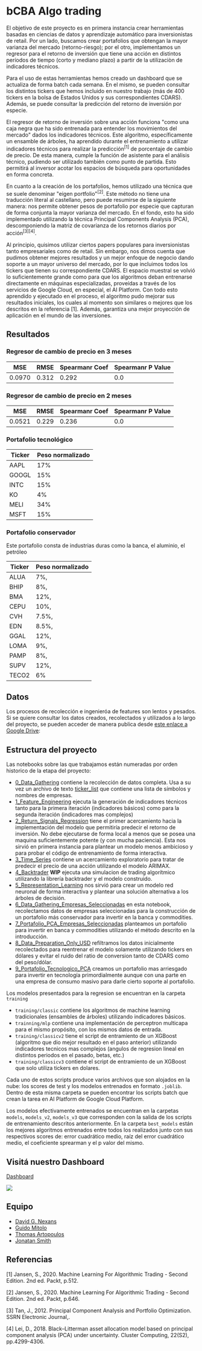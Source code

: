 # bCBA Algo trading

El objetivo de este proyecto es en primera instancia crear herramientas basadas en ciencias de datos y aprendizaje automático para inversionistas de retail. Por un lado, buscamos crear portafolios que obtengan la mayor varianza del mercado (retorno-riesgo); por el otro, implementamos un regresor para el retorno de inversión que tiene una acción en distintos períodos de tiempo (corto y mediano plazo) a partir de la utilizaciòn de indicadores técnicos.

Para el uso de estas herramientas hemos creado un dashboard que se actualiza de forma batch cada semana. En el mismo, se pueden consultar los distintos tickers que hemos incluido en nuestro trabajo (más de 400 tickers en la bolsa de Estados Unidos y sus correspondientes CDARS). Además, se puede consultar la predicción del retorno de inversión por especie.

El regresor de retorno de inversión sobre una acción funciona "como una caja negra que ha sido entrenada para entender los movimientos del mercado" dados los indicadores técnicos. Este algoritmo, específicamente un ensamble de árboles, ha aprendido durante el entrenamiento a utilizar indicadores técnicos para realizar la predicción<sup>[1]</sup> de porcentaje de cambio de precio. De esta manera, cumple la función de asistente para el análisis técnico, pudiendo ser utilizado también como punto de partida. Esto permitirá al inversor acotar los espacios de búsqueda para oportunidades en forma concreta.

En cuanto a la creación de los portafolios, hemos utilizado una técnica que se suele denominar "eigen portfolio"<sup>[2]</sup>. Este método no tiene una traducción literal al castellano, pero puede resumirse de la siguiente manera: nos permite obtener pesos de portafolio por especie que capturan de forma conjunta la mayor varianza del mercado. En el fondo, esto ha sido implementado utilizando la técnica Principal Components Analysis (PCA), descomponiendo la matriz de covarianza de los retornos diarios por acción<sup>[3]</sup><sup>[4]</sup>.

Al principio, quisimos utilizar ciertos papers populares para inversionistas tanto empresariales como de retail. Sin embargo, nos dimos cuenta que pudimos obtener mejores resultados y un mejor enfoque de negocio dando soporte a un mayor universo del mercado, por lo que incluimos todos los tickers que tienen su correspondiente CDARS. El espacio muestral se volvió lo suficientemente grande como para que los algoritmos deban entrenarse directamente en máquinas especializadas, proveídas a través de los servicios de Google Cloud, en especial, el AI Platform. Con todo esto aprendido y ejecutado en el proceso, el algoritmo pudo mejorar sus resultados iniciales, los cuales al momento son similares o mejores que los descritos en la referencia [1]. Además, garantiza una mejor proyección de aplicación en el mundo de las inversiones.

## Resultados

### Regresor de cambio de precio en 3 meses

MSE|RMSE|Spearmanr Coef|Spearmanr P Value
-- | -- | --| --
0.0970|0.312|0.292|0.0

### Regresor de cambio de precio en 2 meses

MSE|RMSE|Spearmanr Coef|Spearmanr P Value
-- | -- | --| --
0.0521|0.229|0.236|0.0

### Portafolio tecnológico

Ticker | Peso normalizado
-- | --
AAPL | 17%
GOOGL | 15%
INTC | 15%
KO | 4%
MELI | 34%
MSFT | 15%

### Portafolio conservador

Este portafolio consta de industrias duras como la banca, el aluminio, el petróleo

Ticker | Peso normalizado
-- | --
ALUA | 7%,
BHIP | 8%,
BMA | 12%,
CEPU | 10%,
CVH | 7.5%,
EDN | 8.5%,
GGAL | 12%,
LOMA | 9%,
PAMP | 8%,
SUPV | 12%,
TECO2 | 6%

## Datos

Los procesos de recolección e ingenieróa de features son lentos y pesados. Si se quiere consultar los datos creados, recolectados y utilizados a lo largo del proyecto, se pueden acceder de manera publica desde [este enlace a Google Drive](https://drive.google.com/drive/folders/1loTneiVME7P8hL6v0m1nxLhh2xkCdtyX?usp=sharing): 

## Estructura del proyecto

Las notebooks sobre las que trabajamos están numeradas por orden historico de la etapa del proyecto:

* [0_Data_Gathering](./0_Data_Gathering.ipynb) contiene la recolección de datos completa. Usa a su vez un archivo de texto [ticker_list](./data/ticker_list.txt) que contiene una lista de símbolos y nombres de empresas.
* [1_Feature_Engineering](./1_Feature_Engineering.ipynb) ejecuta la generación de indicadores técnicos tanto para la primera iteración (indicadores básicos) como para la segunda iteración (indicadores mas complejos)
* [2_Return_Signals_Regression](./2_Return_Signals_Regression.ipynb) tiene el primer acercamiento hacia la implementación del modelo que permitiría predecir el retorno de inversión. No debe ejecutarse de forma local a menos que se posea una maquina suficientemente potente (y con mucha paciencia). Esta nos sirvió en primera instancia para plantear un modelo menos ambicioso y para probar el código de entrenamiento de forma interactiva.
* [3_Time_Series](./3_Time_Series.ipynb) contiene un acercamiento exploratorio para tratar de predecir el precio de una acción utilizando el modelo ARIMAX.
* [4_Backtrader](./4_Backtrader.ipynb) **WIP** ejecuta una simulacion de trading algorítmico utilizando la librería backtrader y el modelo construido.
* [5_Representation_Learning](./5_Representation_Learning.ipynb) nos sirvió para crear un modelo red neuronal de forma interactiva y plantear una solución alternativa a los árboles de decisión.
* [6_Data_Gathering_Empresas_Seleccionadas](./6_Data_Gathering_Empresas_Seleccionadas.ipynb) en esta notebook, recolectamos datos de empresas seleccionadas para la construcción de un portafolio más conservador para invertir en la banca y commodities.
* [7_Portafolio_PCA_Empresas_Seleccionadas](7_Portafolio_PCA_Empresas_Seleccionadas.ipynb) planteamos un portafolio para invertir en banca y commodities utilizando el método descrito en la introducción.
* [8_Data_Preparation_Only_USD](./8_Data_Preparation_Only_USD.ipynb) refiltramos los datos inicialmente recolectados para reentrenar el modelo solamente utilizando tickers en dólares y evitar el ruido del ratio de conversion tanto de CDARS como del peso/dólar.
* [9_Portafolio_Tecnologico_PCA](./9_Portafolio_Tecnologico_PCA.ipynb) creamos un portafolio mas arriesgado para invertir en tecnología primordialmente aunque con una parte en una empresa de consumo masivo para darle cierto soporte al portafolio.

Los modelos presentados para la regresion se encuentran en la carpeta ```training```

* ```training/classic``` contiene los algoritmos de machine learning tradicionales (ensambles de árboles) utilizando indicadores básicos.
* ```trainning/mlp``` contiene una implementación de perceptron multicapa para el mismo propósito, con los mismos datos de entrada.
* ```training/classicv2``` tiene el script de entramiento de un XGBoost (algoritmo que dio mejor resultado en el paso anterior) utilizando indicadores tecnicos mas complejos (angulos de regresion lineal en distintos periodos en el pasado, betas, etc.)
* ```training/classicv3``` contiene el script de entramiento de un XGBoost que solo utiliza tickers en dolares.

Cada uno de estos scripts produce varios archivos que son alojados en la nube: los scores de test y los modelos entrenados en formato ```.joblib```. Dentro de esta misma carpeta se pueden encontrar los scripts batch que crean la tarea en AI Platform de Google Cloud Platform.

Los modelos efectivamente entrenados se encuentran en la carpetas ```models```, ```models_v2```, ```models_v3``` que corresponden con la salida de los scripts de entrenamiento descritos anteriormente. En la carpeta ```best_models``` están los mejores algoritmos entrenados entre todos los realizados junto con sus respectivos scores de: error cuadrático medio, raíz del error cuadrático medio, el coeficiente sprearman y el p valor del mismo.

## Visitá nuestro Dashboard

[Dashboard](https://bcbaalgotrading.herokuapp.com/)

![](https://github.com/cnexans/bcba-algo-trading/blob/master/dashboard.png)


## Equipo

* [David G. Nexans](https://github.com/cnexans)
* [Guido Mitolo](https://github.com/guidomitolo)
* [Thomas Artopoulos](https://github.com/thomasartopoulos)
* [Jonatan Smith](https://github.com/John31991)

## Referencias

[1] Jansen, S., 2020. Machine Learning For Algorithmic Trading - Second Edition. 2nd ed. Packt, p.512.

[2] Jansen, S., 2020. Machine Learning For Algorithmic Trading - Second Edition. 2nd ed. Packt, p.646.

[3] Tan, J., 2012. Principal Component Analysis and Portfolio Optimization. SSRN Electronic Journal,.

[4] Lei, D., 2018. Black–Litterman asset allocation model based on principal component analysis (PCA) under uncertainty. Cluster Computing, 22(S2), pp.4299-4306.

